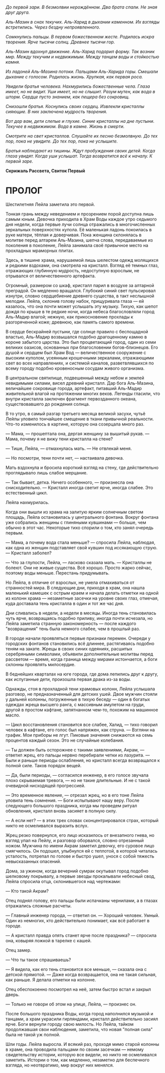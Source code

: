 *До первой зари.* 
*В безмолвии нерождённом.* 
*Два брата спали.* 
*Не зная друг друга.*

*Аль-Мазин в снах текучих.* 
*Аль-Харид в дыхании каменном.* 
*Их взгляды встретились.* 
*Через бездну непроявленного.*

*Сомкнулись пальцы.* 
*В первом божественном жесте.* 
*Родилась искра творения.* 
*Ярче тысячи солнц.* 
*Древнее тысячи гор.*

*Аль-Мазин вдохнул движение.* 
*Аль-Харид подарил форму.* 
*Так возник мир.* 
*Между текучим и недвижимым.* 
*Между танцем воды и стойкостью камня.*

*Из ладоней Аль-Мазина потоки.* 
*Пальцами Аль-Харида горы.* 
*Смешали дыхание с голосом.* 
*Родилась жизнь.* 
*Хрупкая, как первая роса.*

*Увидели братья человека.* 
*Нахмурились божественные чела.* 
*Глаза имеет, но не видит.* 
*Уши имеет, но не слышит.*
*Разум мутен, как вода в шторм.*
*Сердце пусто знанием, как пещера без сокровищ.*

*Снизошли братья.* 
*Коснулись своих сердец.* 
*Извлекли кристаллы сияющие.* 
*В них заключена мудрость творения.*

*Вот дар вам, дети слепые и глухие.* 
*Синие кристаллы на дне пустыни.* 
*Текучее в недвижимом.* 
*Вода в камне.* 
*Жизнь в смерти.*

*Смотрите на свет кристаллов.* 
*Слушайте их песню безмолвную.* 
*До тех пор, пока не увидите.* 
*До тех пор, пока не услышите.*

*Братья наблюдают из тишины.* 
*Ждут пробуждения своих детей.* 
*Когда глаза увидят.* 
*Когда уши услышат.* 
*Тогда возвратится всё к началу.* 
*К первой заре.*

**Скрижаль Рассвета, Свиток Первый**

# ПРОЛОГ

Шестилетняя Лейла заметила это первой.

Тонкая грань между неведением и прозрением порой доступна лишь самым юным. Девочка приходила в Храм Воды каждое утро седьмого дня недели, когда первые лучи солнца отражались в многочисленных зеркальных поверхностях купола. Её маленькая ладонь покоилась в руке матери, тёплая и доверчивая. Пока женщина склонялась в молитве перед алтарем Аль-Мазина, шепча слова, передаваемые из поколения в поколение, Лейла занимала своё привычное место на прохладных мраморных плитах.

Здесь, в тишине храма, нарушаемой лишь шелестом одежд молящихся и редкими вздохами, она смотрела на кристалл. Взгляд её темных глаз, отражающих глубинную мудрость, недоступную взрослым, не отрывался от величественного артефакта.

Огромный, размером со шкаф, кристалл парил в воздухе за алтарной преградой. Он медленно вращался. Глубокий синий свет пульсировал изнутри, словно сердцебиение древнего существа, в такт неслышной мелодии. Лейла, склонив голову набок, прищуривала глаза — ей казалось, что она почти может услышать эту музыку. Тихую, как шепот дождя по крыше в те редкие ночи, когда небеса благословляли город Аль-Мадир влагой; нежную, как прикосновение прохлады к разгоряченной коже; древнюю, как память самого времени.

В сердце бескрайней пустыни, где солнце правило с беспощадной властью, Аль-Мадир возвышался подобно драгоценному камню в короне забытого царства. Это был процветающий город, один из семи великих оазисов, основанных при благословении богов-близнецов. Его душой и сердцем был Храм Вод — величественное сооружение с высоким куполом, усеянным крошечными зеркалами, отражающими свет во всех направлениях, и системой каналов, разветвлявшихся по всему городу подобно кровеносным сосудам живого организма.

В центральном святилище, подвешенный между небом и землей невидимыми силами, висел древний кристалл. Дар бога Аль-Мазина, величайшее сокровище города, артефакт, питавший Аль-Мадир живительной влагой на протяжении многих веков. Легенды гласили, что внутри кристалла заключен фрагмент первозданного океана, существовавшего до рождения солнца.

В то утро, в самый разгар третьего месяца великой засухи, чутьё Лейлы уловило тончайшее смещение в ткани привычной реальности. Что-то изменилось в картине, которую она созерцала много раз.

— Мама, — прошептала она, дергая женщину за вышитый рукав. — Мама, почему я не вижу тени кристалла на стене?

— Тише, Лейла, — отмахнулась мать. — Не отвлекай меня.

— Но посмотри, тени почти нет, — настаивала девочка.

Мать вздохнула и бросила короткий взгляд на стену, где действительно проглядывало лишь слабое мерцание.

— Так бывает, детка. Ничего особенного, — произнесла она снисходительно. — Кристалл иногда светит ярче, иногда слабее. Это естественный цикл.

Лейла нахмурилась.

Когда они вышли из храма на залитую ярким солнечным светом площадь, Лейла остановилась у центрального фонтана. Вокруг фонтана уже собрались женщины с глиняными кувшинами — больше, чем обычно в этот час. Некоторые тихо спорили о том, кто занял очередь первым.

— Мама, а почему вода стала меньше? — спросила Лейла, наблюдая, как одна из женщин подставляет свой кувшин под иссякающую струю. — Кристалл заболел?

— Что за глупости, Лейла, — ласково сказала мать. — Кристаллы не болеют. Они не живые существа. Всё хорошо. Просто жарко сейчас, поэтому воды меньше. Перестань придумывать.

Но Лейла, в отличие от взрослых, не умела отмахиваться от странностей мира. В следующие дни, приходя в храм, она нашла маленький камешек с острым краем и начала делать отметки на одной из колонн храма — незаметные засечки на уровне своих глаз, отмечая, куда доставала тень кристалла в один и тот же час дня.

Дни сливались в недели, а недели в месяцы. Иногда тень становилась чуть ярче, возвращаясь подобно приливу, иногда почти исчезала, но Лейла заметила странную закономерность — после каждого "возвращения" тень была немного слабее, чем в прошлый раз.

В городе начали проявляться первые признаки перемен. Очереди у городских фонтанов становились всё длиннее, растягиваясь подобно теням на закате. Жрецы в своих синих одеяниях, расшитых серебряными символами, объявили дополнительные молитвы перед рассветом — время, когда граница между мирами истончается, а боги склонны проявлять милосердие. 

В беднейших кварталах на юге города, где дома лепились друг к другу, как испуганные дети, произошла первая драка из-за воды.

Однажды, стоя в прохладной тени храмовых колонн, Лейла услышала разговор, не предназначенный для детских ушей. Двое мужчин стояли у дальней колонны, погруженные в тихую беседу — один в богатых одеждах жреца высшего ранга, с массивным амулетом на груди, другой в простом кафтане, запятнанном чем-то, похожим на машинное масло.

— Цикл восстановления становится все слабее, Халид, — тихо говорил человек в кафтане, его голос был напряжен, как струна. — Взгляни на график. Мои приборы не лгут. Пиковые значения снижаются на семь процентов каждый сезон. Это не случайные колебания.

— Ты должен быть осторожнее с такими заявлениями, Акрам, — ответил жрец, его пальцы нервно перебирали четки из лазурита. — Были и раньше периоды ослабления, но кристалл всегда возвращался к полной силе. Таков порядок вещей.

— Да, были периоды, — согласился инженер, в его голосе звучала плохо скрываемая тревога, — но не такие длительные. И не с такой очевидной нисходящей прогрессией.

— Это временное явление, — отрезал жрец, но в его тоне Лейла уловила тень сомнения. — Боги испытывают нашу веру. После следующего большого праздника, когда мы проведем ритуал обновления, кристалл вновь засияет в полную силу.

— А если нет? — в этих трех словах сконцентрировался страх, который никто не осмеливался выразить вслух.

Жрец резко повернулся, его лицо исказилось от внезапного гнева, но взгляд упал на Лейлу, и разговор оборвался, словно отрезанный ножом. Мужчина по имени Акрам заметил девочку, его суровое лицо смягчилось. Он подошел, улыбнулся ей с теплотой, в которой читалась усталость, потрепал по голове и быстро ушел, унося с собой тяжесть невысказанных опасений.

Дома, за ужином, когда вечерний сумрак окутывал город подобно шелковому покрывалу, а первые звезды прокалывали небесный свод, Лейла спросила отца, склонившегося над чертежами:

— Кто такой Акрам?

Отец поднял голову, его пальцы были испачканы чернилами, а в глазах отражались сложные расчеты.

— Главный инженер города, — ответил он. — Хороший человек. Умный. Один из немногих, кто действительно понимает, как всё работает в городе.

— А кристалл правда опять станет ярче после праздника? — спросила она, ковыряя ложкой в тарелке с кашей.

Отец замер.

— Что ты такое спрашиваешь?

— Я видела, как его тень становится все меньше, — сказала она с детской прямотой. — Даже когда возвращается, она не такая сильная, как раньше. Я делала отметки на колонне.

Отец обеспокоенно посмотрел на неё, затем быстро встал и закрыл дверь.

— Только не говори об этом на улице, Лейла, — произнес он.

После большого праздника Воды, когда город наполнился музыкой и танцами, а храм украсили гирляндами, кристалл действительно засиял ярче. Боги вернули городу свою милость. Но Лейла, тайком продолжавшая свои наблюдения, заметила, что новая "полная сила" была не такой уж полной. 

Шли годы. Лейла выросла. И всякий раз, проходя мимо старой колонны в храме, она проводила пальцами по своим засечкам — немому свидетельству истории, которую все видели, но никто не осмеливался заметить. Истории о том, как медленно, незаметно для беспечного взгляда, но неотвратимо, мир вокруг них менялся.

